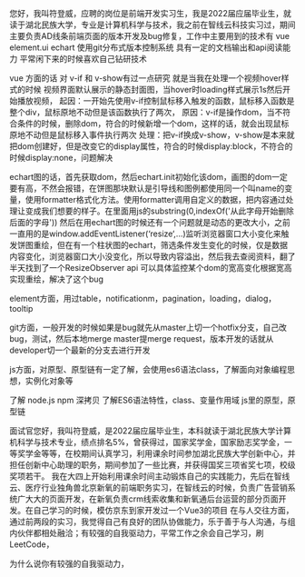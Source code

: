 

您好，我叫符登威，应聘的岗位是前端开发实习生，我是2022届应届毕业生，就读于湖北民族大学，专业是计算机科学与技术，我之前在智线云科技实习过，期间主要负责AD线条前端页面的版本开发及bug修复，工作中主要用到的技术有 vue element.ui echart 使用git分布式版本控制系统 具有一定的文档输出和api阅读能力 平常闲下来的时候喜欢自己钻研技术

vue 方面的话 对 v-if 和 v-show有过一点研究 就是当我在处理一个视频hover样式的时候 视频界面默认展示的静态封面图，当hover时loading样式展示1s然后开始播放视频，
起因：一开始先使用v-if控制鼠标移入触发的函数，鼠标移入函数是整个div，鼠标原地不动但是该函数执行了两次，
原因：v-if是操作dom，当不符合条件的时候，删除dom，符合的时候新增一个dom，这样的话，就会出现鼠标原地不动但是鼠标移入事件执行两次
处理：把v-if换成v-show，v-show是本来就把dom创建好，但是改变它的display属性，符合的时候display:block，不符合的时候display:none，问题解决

echart图的话，首先获取dom，然后echart.init初始化该dom，画图的dom一定要有高，不然会报错，在饼图那块默认是引导线和图例都使用同一个叫name的变量，使用formatter格式化方法。使用formatter调用自定义的数据，把内容通过处理让变成我们想要的样子。在里面用js的substring(0,indexOf('从此字母开始删除后面的字母'))
然后在用echart图的时候还有一个问题就是动态的更改大小，之前一直用的是window.addEventListener(‘resize‘,...)监听浏览器窗口大小变化来触发饼图重绘，但在有一个柱状图的echart，筛选条件发生变化的时候，仅是数据内容变化，浏览器窗口大小没变化，所以导致内容溢出，然后我去查阅资料，翻了半天找到了一个ResizeObserver api 可以具体监控某个dom的宽高变化根据宽高实现重绘，解决了这个bug

element方面，用过table，notificationm，pagination，loading，dialog，tooltip

git方面，一般开发的时候如果是bug就先从master上切一个hotfix分支，自己改bug，测试，然后本地merge master提merge request，版本开发的话就从developer切一个最新的分支去进行开发

js方面，对原型、原型链有一定了解，会使用es6语法class，了解面向对象编程思想，实例化对象等

了解 node.js  npm
深拷贝
了解ES6语法特性，class、变量作用域
js里的原型，原型链


面试官您好，我叫符登威，是2022届应届毕业生，本科就读于湖北民族大学计算机科学与技术专业，绩点排名5%，曾获得过，国家奖学金，国家励志奖学金，一等奖学金等等，在校期间认真学习，利用课余时间参加湖北民族大学创新中心，并担任创新中心助理的职务，期间参加了一些比赛，并获得国奖三项省奖七项，校级奖项若干。
我在大四上开始利用课余时间主动锻炼自己的实践能力，先后在智线云、医疗行业独角兽北京新氧的前端职务实习，在智线云的时候，负责广告营销系统广大大的页面开发，在新氧负责crm线索收集和新氧通后台运营的部分页面开发。在自己学习的时候，模仿京东到家开发过一个Vue3的项目
在与人交往方面，通过前两段的实习，我觉得自己有良好的团队协做能力，乐于善于与人沟通，与组内伙伴都相处融洽；有较强的自我驱动力，平常工作之余会自己学习，刷LeetCode，

为什么说你有较强的自我驱动力，
